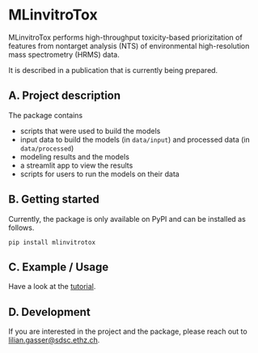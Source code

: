 # MLinvitroTox

MLinvitroTox performs high-throughput toxicity-based priorizitation of features from nontarget analysis (NTS) of environmental high-resolution mass spectrometry (HRMS) data. 

It is described in a publication that is currently being prepared. 


## A. Project description

The package contains 
- scripts that were used to build the models
- input data to build the models (in `data/input`) and processed data (in `data/processed`)
- modeling results and the models
- a streamlit app to view the results
- scripts for users to run the models on their data


## B. Getting started

Currently, the package is only available on PyPI and can be installed as follows. 

```
pip install mlinvitrotox
```


## C. Example / Usage

Have a look at the [tutorial](https://renkulab.io/projects/expectmine/mlinvitrotox-tutorial). 


## D. Development

If you are interested in the project and the package, please reach out to <lilian.gasser@sdsc.ethz.ch>.
